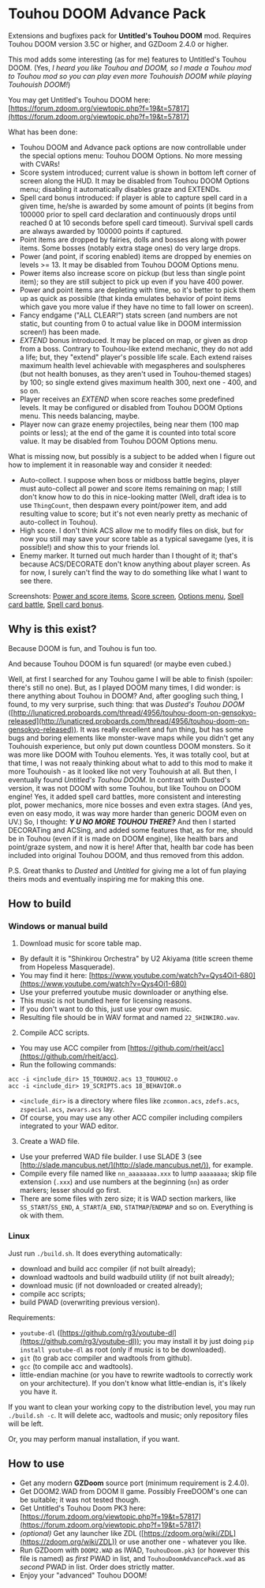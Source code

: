 # Touhou DOOM Advance Pack

Extensions and bugfixes pack for **Untitled's Touhou DOOM** mod.
Requires Touhou DOOM version 3.5C or higher, and GZDoom 2.4.0 or higher.

This mod adds some interesting (as for me) features to Untitled's Touhou DOOM.
(Yes, *I heard you like Touhou and DOOM, so I made a Touhou mod to Touhou mod so you can play even more Touhouish DOOM while playing Touhouish DOOM!*)

You may get Untitled's Touhou DOOM here: [https://forum.zdoom.org/viewtopic.php?f=19&t=57817](https://forum.zdoom.org/viewtopic.php?f=19&t=57817)

What has been done:
- Touhou DOOM and Advance pack options are now controllable under the special options menu: Touhou DOOM Options. No more messing with CVARs!
- Score system introduced; current value is shown in bottom left corner of screen along the HUD. It may be disabled from Touhou DOOM Options menu; disabling it automatically disables graze and EXTENDs.
- Spell card bonus introduced: if player is able to capture spell card in a given time, he/she is awarded by some amount of points (it begins from 100000 prior to spell card declaration and continuously drops until reached 0 at 10 seconds before spell card timeout). Survival spell cards are always awarded by 100000 points if captured.
- Point items are dropped by fairies, dolls and bosses along with power items. Some bosses (notably extra stage ones) do very large drops.
- Power (and point, if scoring enabled) items are dropped by enemies on levels >= 13. It may be disabled from Touhou DOOM Options menu.
- Power items also increase score on pickup (but less than single point item); so they are still subject to pick up even if you have 400 power.
- Power and point items are depleting with time, so it's better to pick them up as quick as possible (that kinda emulates behavior of point items which gave you more value if they have no time to fall lower on screen).
- Fancy endgame ("ALL CLEAR!") stats screen (and numbers are not static, but counting from 0 to actual value like in DOOM intermission screen!) has been made.
- *EXTEND* bonus introduced. It may be placed on map, or given as drop from a boss. Contrary to Touhou-like extend mechanic, they do not add a life; but, they "extend" player's possible life scale. Each extend raises maximum health level achievable with megaspheres and soulspheres (but not health bonuses, as they aren't used in Touhou-themed stages) by 100; so single extend gives maximum health 300, next one - 400, and so on.
- Player receives an *EXTEND* when score reaches some predefined levels. It may be configured or disabled from Touhou DOOM Options menu. This needs balancing, maybe.
- Player now can graze enemy projectiles, being near them (100 map points or less); at the end of the game it is counted into total score value. It may be disabled from Touhou DOOM Options menu.

What is missing now, but possibly is a subject to be added when I figure out how to implement it in reasonable way and consider it needed:
- Auto-collect. I suppose when boss or midboss battle begins, player must auto-collect all power and score items remaining on map; I still don't know how to do this in nice-looking matter (Well, draft idea is to use `ThingCount`, then despawn every point/power item, and add resulting value to score; but it's not even nearly pretty as mechanic of auto-collect in Touhou).
- High score. I don't think ACS allow me to modify files on disk, but for now you still may save your score table as a typical savegame (yes, it is possible!) and show this to your friends lol.
- Enemy marker. It turned out much harder than I thought of it; that's because ACS/DECORATE don't know anything about player screen. As for now, I surely can't find the way to do something like what I want to see there.

Screenshots: [Power and score items](https://drive.google.com/open?id=1v9Xkc_X893Lv318BJrjhdM7cRQaTkHRa), [Score screen](https://drive.google.com/open?id=1HZKHGbwO8FNbOd4gL5RFNUhOOe2CieZU), [Options menu](https://drive.google.com/open?id=1felNW_xyk8DSBp7-LvE65vVh2jTolD00), [Spell card battle](https://drive.google.com/open?id=1R-lOVboG9SHD_veOdF1OiYpKxNR1nZ00), [Spell card bonus](https://drive.google.com/open?id=1HDM3FoFrkwX_CUOPsH1Q8TKg7hLhZhvu).

## Why is this exist?

Because DOOM is fun, and Touhou is fun too.

And because Touhou DOOM is fun squared! (or maybe even cubed.)

Well, at first I searched for any Touhou game I will be able to finish (spoiler: there's still no one).
But, as I played DOOM many times, I did wonder: is there anything about Touhou in DOOM?
And, after googling such thing, I found, to my very surprise, such thing: that was *Dusted's Touhou DOOM* ([http://lunaticred.proboards.com/thread/4956/touhou-doom-on-gensokyo-released](http://lunaticred.proboards.com/thread/4956/touhou-doom-on-gensokyo-released)).
It was really excellent and fun thing, but has some bugs and boring elements like monster-wave maps while you didn't get any Touhouish experience, but only put down countless DOOM monsters. So it was more like DOOM with Touhou elements.
Yes, it was totally cool, but at that time, I was not reaaly thinking about what to add to this mod to make it more Touhouish - as it looked like not very Touhouish at all.
But then, I eventually found *Untitled's Touhou DOOM*. In contrast with Dusted's version, it was not DOOM with some Touhou, but like Touhou on DOOM engine!
Yes, it added spell card battles, more consistent and interesting plot, power mechanics, more nice bosses and even extra stages. (And yes, even on easy modo, it was way more harder than generic DOOM even on UV.)
So, I thought: *__Y U NO MORE TOUHOU THERE?__*
And then I started DECORATing and ACSing, and added some features that, as for me, should be in Touhou (even if it is made on DOOM engine), like health bars and point/graze system, and now it is here!
After that, health bar code has been included into original Touhou DOOM, and thus removed from this addon.

P.S. Great thanks to *Dusted* and *Untitled* for giving me a lot of fun playing theirs mods and eventually inspiring me for making this one.

## How to build

### Windows or manual build

1. Download music for score table map.
* By default it is "Shinkirou Orchestra" by U2 Akiyama (title screen theme from Hopeless Masquerade).
* You may find it here: [https://www.youtube.com/watch?v=Qys4Oi1-680](https://www.youtube.com/watch?v=Qys4Oi1-680)
* Use your preferred youtube music downloader or anything else.
* This music is not bundled here for licensing reasons.
* If you don't want to do this, just use your own music.
* Resulting file should be in WAV format and named `22_SHINKIRO.wav`.

2. Compile ACC scripts.
* You may use ACC compiler from [https://github.com/rheit/acc](https://github.com/rheit/acc).
* Run the following commands:
```
acc -i <include_dir> 15_TOUHOU2.acs 13_TOUHOU2.o
acc -i <include_dir> 19_SCRIPTS.acs 18_BEHAVIOR.o
```
* `<include_dir>` is a directory where files like `zcommon.acs`, `zdefs.acs`, `zspecial.acs`, `zwvars.acs` lay.
* Of course, you may use any other ACC compiler including compilers integrated to your WAD editor.

3. Create a WAD file.
* Use your preferred WAD file builder. I use SLADE 3 (see [http://slade.mancubus.net/](http://slade.mancubus.net/)), for example.
* Compile every file named like `nn_aaaaaaaa.xxx` to lump `aaaaaaaa`; skip file extension (`.xxx`) and use numbers at the beginning (`nn`) as order markers; lesser should go first.
* There are some files with zero size; it is WAD section markers, like `SS_START`/`SS_END`, `A_START`/`A_END`, `STATMAP`/`ENDMAP` and so on. Everything is ok with them.

### Linux

Just run `./build.sh`. It does everything automatically:
* download and build acc compiler (if not built already);
* download wadtools and build wadbuild utility (if not built already);
* download music (if not downloaded or created already);
* compile acc scripts;
* build PWAD (overwriting previous version).

Requirements:
* `youtube-dl` ([https://github.com/rg3/youtube-dl](https://github.com/rg3/youtube-dl)); you may install it by just doing `pip install youtube-dl` as root (only if music is to be downloaded).
* `git` (to grab acc compiler and wadtools from github).
* `gcc` (to compile acc and wadtools).
* little-endian machine (or you have to rewrite wadtools to correctly work on your architecture). If you don't know what little-endian is, it's likely you have it.

If you want to clean your working copy to the distribution level, you may run `./build.sh -c`. It will delete acc, wadtools and music; only repository files will be left.

Or, you may perform manual installation, if you want.

## How to use

* Get any modern **GZDoom** source port (minimum requirement is 2.4.0).
* Get DOOM2.WAD from DOOM II game. Possibly FreeDOOM's one can be suitable; it was not tested though.
* Get Untitled's Touhou Doom PK3 here: [https://forum.zdoom.org/viewtopic.php?f=19&t=57817](https://forum.zdoom.org/viewtopic.php?f=19&t=57817)
* *(optional)* Get any launcher like ZDL ([https://zdoom.org/wiki/ZDL](https://zdoom.org/wiki/ZDL)) or use another one - whatever you like.
* Run GZDoom with `DOOM2.WAD` as IWAD, `TouhouDoom.pk3` (or however this file is named) as *first* PWAD in list, and `TouhouDoomAdvancePack.wad` as *second* PWAD in list. Order does strictly matter.
* Enjoy your "advanced" Touhou DOOM!
